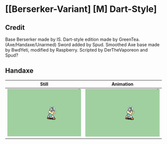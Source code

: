 # [\[Berserker-Variant\] \[M\] Dart-Style]

## Credit

Base Berserker made by IS.
Dart-style edition made by GreenTea. (Axe/Handaxe/Unarmed)
Sword added by Spud.
Smoothed Axe base made by BwdYeti, modified by Raspberry.
Scripted by DerTheVaporeon and Spud?
	
## Handaxe

| Still | Animation |
| :---: | :-------: |
| ![Handaxe still](./Handaxe_000.png) | ![Handaxe animation](./Handaxe.gif) |
